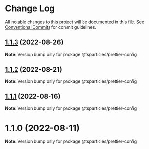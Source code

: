 # Change Log

All notable changes to this project will be documented in this file.
See [Conventional Commits](https://conventionalcommits.org) for commit guidelines.

## [1.1.3](https://github.com/matteobruni/tsparticles/compare/@tsparticles/prettier-config@1.1.1...@tsparticles/prettier-config@1.1.3) (2022-08-26)

**Note:** Version bump only for package @tsparticles/prettier-config





## [1.1.2](https://github.com/matteobruni/tsparticles/compare/@tsparticles/prettier-config@1.1.1...@tsparticles/prettier-config@1.1.2) (2022-08-21)

**Note:** Version bump only for package @tsparticles/prettier-config





## [1.1.1](https://github.com/matteobruni/tsparticles/compare/@tsparticles/prettier-config@1.1.0...@tsparticles/prettier-config@1.1.1) (2022-08-16)

**Note:** Version bump only for package @tsparticles/prettier-config





# 1.1.0 (2022-08-11)

**Note:** Version bump only for package @tsparticles/prettier-config
